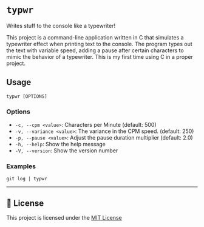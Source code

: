 # `typwr`

Writes stuff to the console like a typewriter!

This project is a command-line application written in C that simulates a typewriter effect when printing text to the console. The program types out the text with variable speed, adding a pause after certain characters to mimic the behavior of a typewriter. This is my first time using C in a proper project.

## Usage

```
typwr [OPTIONS]
```

### Options

- `-c, --cpm <value>`: Characters per Minute (default: 500)
- `-v, --variance <value>`: The variance in the CPM speed. (default: 250)
- `-p, --pause <value>`: Adjust the pause duration multiplier (default: 2.0)
- `-h, --help`: Show the help message
- `-V, --version`: Show the version number

### Examples

```
git log | typwr 
```

---

## 📄 License

This project is licensed under the [MIT License](./LICENSE)
